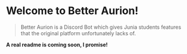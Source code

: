 # Welcome to Better Aurion!

> Better Aurion is a Discord Bot which gives Junia students features that the original platform unfortunately lacks of.

**A real readme is coming soon, I promise!**